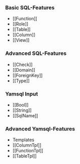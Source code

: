 ### Basic SQL-Features

* [[Function]]
* [[Role]]
* [[Table]]
 * [[Column]]
* [[View]]

### Advanced SQL-Features
* [[Check]]
* [[Domain]]
* [[ForeignKey]]
* [[Type]]

### Yamsql Input
* [[Bool]]
* [[String]]
* [[SqlName]]

### Advanced Yamsql-Features
* Templates
 * [[ColumnTpl]]
 * [[FunctionTpl]]
 * [[TableTpl]]
